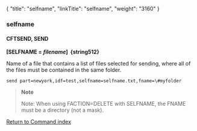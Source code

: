 {
    "title": "selfname",
    "linkTitle": "selfname",
    "weight": "3160"
}<span id="selfname"></span>

### selfname

#### CFTSEND, SEND

****[SELFNAME = *filename*]  {string512}****

Name of a file that contains a list
of files selected for sending, where all of the files must be contained in the same folder.

```
send part=newyork,idf=test,selfname=selfname.txt,fname=\#myfolder
```

> **Note**
>
> Note: When using FACTION=DELETE with SELFNAME, the FNAME must be a directory (not a mask).

[Return to Command index](../../)
